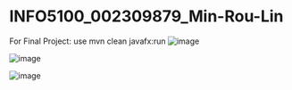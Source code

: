 # INFO5100_002309879_Min-Rou-Lin
For Final Project: use mvn clean javafx:run 
![image](https://github.com/user-attachments/assets/9b0eb020-3b3a-4783-ad4f-9154dfb1ea61)

![image](https://github.com/user-attachments/assets/a7d975a1-4058-4735-abe9-ba65235de119)

![image](https://github.com/user-attachments/assets/a5a8df1e-dfed-4430-84b0-1322fd62a063)


